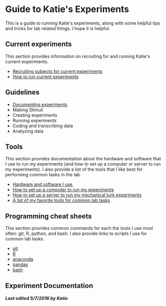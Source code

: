 # Guide to Katie's Experiments

This is a guide to running Katie's experiments, along with some helpful tips and tricks for lab related things.  I hope it is helpful.

## Current experiments

This section provides information on recruiting for and running Katie's current experiments.

- [Recruiting subjects for current experiments](current/recruitment.md)
- [How to run current experiments](current/how-to-run.md)

## Guidelines

- [Documenting experiments](guidelines/documenting)
- Making Stimuli
- Creating experiments
- Running experiments
- Coding and transcribing data
- Analyzing data

## Tools

This section provides documentation about the hardware and software that I use to run my experiments (and how to set up a computer or server to run my experiments).  I also provide a list of the tools that I like best for performing common tasks in the lab.

<!-- and a list of some of the most useful commands for Anaconda, git, R, and bash. (MAYBE FUTURE) -->

- [Hardware and software I use ][4]
- [How to set up a computer to run my experiments][5]
- [How to set up a server to run my mechanical turk experiments][6]
- [A list of my favorite tools for common lab tasks][7]

## Programming cheat sheets

This section provides common commands for each the tools I use most often: git, R, python, and bash. I also provide links to scripts I use for common lab tasks.  

- [git](cheat-sheets/git.md)
- [R](cheat-sheets/R.md)
- [anaconda](cheat-sheets/anaconda.md)
- [pandas](cheat-sheets/pandas.md)
- [bash](cheat-sheets/bash.md)


## Experiment Documentation

[1]:	experiments/toc.md
[2]:	
[3]:	
[4]:	tools/hardware-and-software.md
[5]:	tools/computer-setup.md
[6]:  tools/server-setup.md
[7]:	tools/favorites.md

##### Last edited 5/7/2016 by Katie
